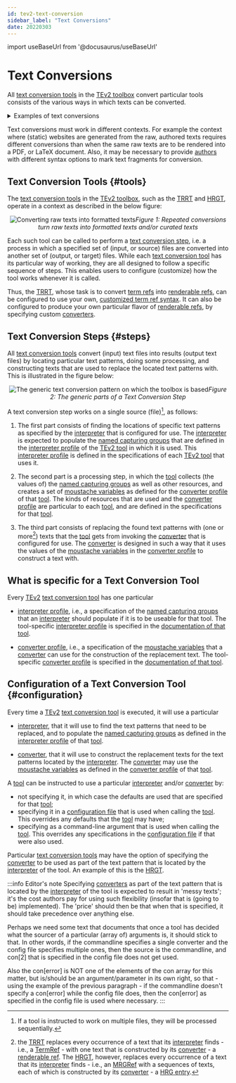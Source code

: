 ```yaml
---
id: tev2-text-conversion
sidebar_label: "Text Conversions"
date: 20220303
---
```


import useBaseUrl from '@docusaurus/useBaseUrl'

# Text Conversions

All [text conversion tools](@) in the [TEv2 toolbox](@) convert particular tools consists of the various ways in which texts can be converted. 

<details>
  <summary>Examples of text conversions</summary>

One example is the conversion of so-called [TermRefs](@) into [renderable refs](@), i.e., the conversion of texts such as this: `[TermRefs](@)`, i.e., the 'raw' texts that [authors](@) write, into "[TermRefs](@)", i.e., a nicely rendered version of that raw text, that has additional properties, in this case that it is **emphasized**, and if you hover your mouse over it, you'll get a popup with the definition of the term.

Another example is the conversion of a so-called [MRGRef](@) into (the body/contents of) a [human readable glossary]. The [MRGRef](@) points to a particular (version) of a [terminology](@), and the text conversion process sees to converting it to (the body/contents of) a [HRG](@). This is how the [TEv2 glossary](/docs/tev2-glossary) was generated.

</details>

Text conversions must work in different contexts. For example the context where (static) websites are generated from the raw, authored texts requires different conversions than when the same raw texts are to be rendered into a PDF, or LaTeX document. Also, it may be necessary to provide [authors](@) with different syntax options to mark text fragments for conversion.

## Text Conversion Tools {#tools}

The [text conversion tools](@) in the [TEv2 toolbox](@), such as the [TRRT](@) and [HRGT](@), operate in a context as described in the below figure:

<p align="center">
<img
  alt="Converting raw texts into formatted texts"
  src={useBaseUrl('images/tev2-overview-without-toolbox.png')}
/><i>Figure 1: Repeated conversions turn raw texts into formatted texts and/or curated texts</i>
</p>

Each such tool can be called to perform a [text conversion step](#steps), i.e. a process in which a specified set of (input, or source) files are converted into another set of (output, or target) files. While each [text conversion tool](@) has its particular way of working, they are all designed to follow a specific sequence of steps. This enables users to configure (customize) how the tool works whenever it is called. 

Thus, the [TRRT](@), whose task is to convert [term refs](@) into [renderable refs](@), can be configured to use your own, [customized term ref syntax](/docs/specs/syntax/term-refs#customize). It can also be configured to produce your own particular flavor of [renderable refs](@), by specifying custom [converters](@).

## Text Conversion Steps {#steps}

All [text conversion tools](@) convert (input) text files into results (output text files) by locating particular text patterns, doing some processing, and constructing texts that are used to replace the located text patterns with. This is illustrated in the figure below:

<p align="center">
<img
  alt="The generic text conversion pattern on which the toolbox is based"
  src={useBaseUrl('images/tev2-text-conversion-pattern.png')}
/><i>Figure 2: The generic parts of a Text Conversion Step</i>
</p>

A text conversion step works on a single source (file)[^1], as follows:

[^1]: If a tool is instructed to work on multiple files, they will be processed sequentially.

1. The first part consists of finding the locations of specific text patterns as specified by the [interpreter](@) that is configured for use. The [interpreter](@) is expected to populate the [named capturing groups](@) that are defined in the [interpreter profile](@) of the [TEv2 tool](@) in which it is used. This [interpreter profile](@) is defined in the specifications of each [TEv2 tool](@) that uses it.

2. The second part is a processing step, in which the [tool](tev2-tool@) collects (the values of) the [named capturing groups](@) as well as other resources, and creates a set of [moustache variables](@) as defined for the [converter profile](@) of that [tool](tev2-tool@). The kinds of resources that are used and the [converter profile](@) are particular to each [tool](tev2-tool@), and are defined in the specifications for that [tool](tev2-tool@).

3. The third part consists of replacing the found text patterns with (one or more[^2]) texts that the [tool](tev2-tool@) gets from invoking the [converter](@) that is configured for use. The [converter](@) is designed in such a way that it uses the values of the [moustache variables](@) in the [converter profile](@) to construct a text with. 

[^2]: the [TRRT](@) replaces every occurrence of a text that its [interpreter](@) finds - i.e., a [TermRef](@) - with one text that is constructed by its [converter](@) - a [renderable ref](@). The [HRGT](@), however, replaces every occurrence of a text that its [interpreter](@) finds - i.e., an [MRGRef](@) with a sequences of texts, each of which is constructed by its [converter](@) - a [HRG entry](@).

## What is specific for a Text Conversion Tool

Every [TEv2](@) [text conversion tool](@) has one particular

- [interpreter profile](@), i.e., a specification of the [named capturing groups](@) that an [interpreter](@) should populate if it is to be useable for that tool. The tool-specific [interpreter profile](@) is specified in the [documentation of that tool](toolbox@).

- [converter profile](@), i.e., a specification of the [moustache variables](@) that a [converter](@) can use for the construction of the replacement text. The tool-specific [converter profile](@) is specified in the [documentation of that tool](toolbox@).

## Configuration of a Text Conversion Tool {#configuration}

Every time a [TEv2](@) [text conversion tool](@) is executed, it will use a particular

- [interpreter](@), that it will use to find the text patterns that need to be replaced, and to populate the [named capturing groups](@) as defined in the [interpreter profile](@) of that [tool](tev2-tool@).

- [converter](@), that it will use to construct the replacement texts for the text patterns located by the [interpreter](@). The [converter](@) may use the [moustache variables](@) as defined in the [converter profile](@) of that [tool](tev2-tool@).

A [tool](tev2-tool@) can be instructed to use a particular [interpreter](@) and/or [converter](@) by:

- not specifying it, in which case the defaults are used that are specified for that [tool](tev2-tool@);
- specifying it in a [configuration file](/docs/specs/files/configuration-file) that is used when calling the [tool](tev2-tool@). This overrides any defaults that the [tool](tev2-tool@) may have;
- specifying as a command-line argument that is used when calling the [tool](tev2-tool@). This overrides any specifications in the [configuration file](/docs/specs/files/configuration-file) if that were also used.

Particular [text conversion tools](@) may have the option of specifying the [converter](@) to be used as part of the text pattern that is located by the [interpreter](@) of the tool. An example of this is the [HRGT](@).

:::info Editor's note
Specifying [converters](@) as part of the text pattern that is located by the [interpreter](@) of the tool is expected to result in 'messy texts'; it's the cost authors pay for using such flexibility (insofar that is (going to be) implemented). The 'price' should then be that when that is specified, it should take precedence over anything else.

Perhaps we need some text that documents that once a tool has decided what the sourcer of a particular (array of) arguments is, it should stick to that. In other words, if the commandline specifies a single converter and the config file specifies multiple ones, then the source is the commandline, and con[2] that is specified in the config file does not get used.

Also the con[error] is NOT one of the elements of the con array for this matter, but is/should be an argument/parameter in its own right, so that - using the example of the previous paragraph - if the commandline doesn't specify a con[error] while the config file does, then the con[error] as specified in the config file is used where necessary.
:::